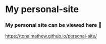 # My personal-site

### My personal site can be viewed here :dizzy:
 https://tonalmathew.github.io/personal-site/
